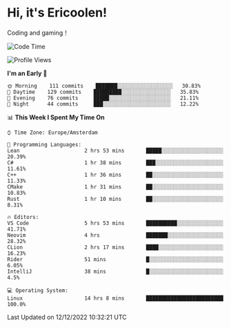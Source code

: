 # Hi, it's Ericoolen!
Coding and gaming！

<!--START_SECTION:waka-->
![Code Time](http://img.shields.io/badge/Code%20Time-561%20hrs%2023%20mins-blue)

![Profile Views](http://img.shields.io/badge/Profile%20Views-8-blue)

**I'm an Early 🐤** 

```text
🌞 Morning    111 commits    ███████░░░░░░░░░░░░░░░░░░   30.83% 
🌆 Daytime    129 commits    █████████░░░░░░░░░░░░░░░░   35.83% 
🌃 Evening    76 commits     █████░░░░░░░░░░░░░░░░░░░░   21.11% 
🌙 Night      44 commits     ███░░░░░░░░░░░░░░░░░░░░░░   12.22%

```


📊 **This Week I Spent My Time On** 

```text
⌚︎ Time Zone: Europe/Amsterdam

💬 Programming Languages: 
Lean                     2 hrs 53 mins       █████░░░░░░░░░░░░░░░░░░░░   20.39% 
C#                       1 hr 38 mins        ███░░░░░░░░░░░░░░░░░░░░░░   11.61% 
C++                      1 hr 36 mins        ██░░░░░░░░░░░░░░░░░░░░░░░   11.33% 
CMake                    1 hr 31 mins        ██░░░░░░░░░░░░░░░░░░░░░░░   10.83% 
Rust                     1 hr 10 mins        ██░░░░░░░░░░░░░░░░░░░░░░░   8.31%

🔥 Editors: 
VS Code                  5 hrs 53 mins       ██████████░░░░░░░░░░░░░░░   41.71% 
Neovim                   4 hrs               ███████░░░░░░░░░░░░░░░░░░   28.32% 
CLion                    2 hrs 17 mins       ████░░░░░░░░░░░░░░░░░░░░░   16.23% 
Rider                    51 mins             █░░░░░░░░░░░░░░░░░░░░░░░░   6.05% 
IntelliJ                 38 mins             █░░░░░░░░░░░░░░░░░░░░░░░░   4.5%

💻 Operating System: 
Linux                    14 hrs 8 mins       █████████████████████████   100.0%

```


 Last Updated on 12/12/2022 10:32:21 UTC
<!--END_SECTION:waka-->

